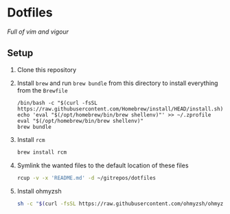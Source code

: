 # Dotfiles
*Full of vim and vigour*

## Setup
1. Clone this repository

2. Install `brew` and run `brew bundle` from this directory to install everything from the `Brewfile`
   ```shell
   /bin/bash -c "$(curl -fsSL https://raw.githubusercontent.com/Homebrew/install/HEAD/install.sh)"
   echo 'eval "$(/opt/homebrew/bin/brew shellenv)"' >> ~/.zprofile
   eval "$(/opt/homebrew/bin/brew shellenv)"
   brew bundle
   ```

3. Install `rcm`
    ```sh
    brew install rcm
    ```

4. Symlink the wanted files to the default location of these files
    ```sh
    rcup -v -x 'README.md' -d ~/gitrepos/dotfiles
    ```
   
5. Install ohmyzsh
    ```sh
    sh -c "$(curl -fsSL https://raw.githubusercontent.com/ohmyzsh/ohmyzsh/master/tools/install.sh)"
    ```


